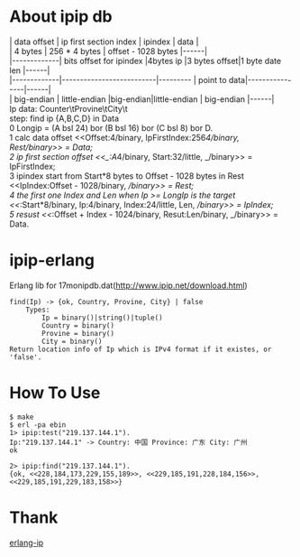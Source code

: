 # About ipip db
| data offset | ip first section index   |              ipindex                     | data |  
|  4 bytes    |     256 * 4 bytes        |          offset - 1028 bytes             |------|  
|-------------| bits offset for ipindex  |4bytes ip |3 bytes offset|1 byte date len |------|  
|-------------|--------------------------|--------- | point to data|----------------|------|  
| big-endian  |     little-endian        |big-endian|little-endian | big-endian     |------|  
Ip data: Counter\tProvine\tCity\t  
step: find ip {A,B,C,D} in Data  
0 Longip = (A bsl 24) bor (B bsl 16) bor (C bsl 8) bor D.  
1 calc data offset <<Offset:4/binary, IpFirstIndex:256*4/binary, Rest/binary>> = Data;  
2 ip first section offset <<_:A*4/binary, Start:32/little, _/binary>> = IpFirstIndex;  
3 ipindex start from Start\*8 bytes to Offset - 1028 bytes in Rest <<IpIndex:Offset - 1028/binary, _/binary>> = Rest;  
4 the first one Index and Len when Ip >= LongIp is the target <<_:Start*8/binary, Ip:4/binary, Index:24/little, Len, _/binary>> = IpIndex;  
5 resust <<_:Offset + Index - 1024/binary, Resut:Len/binary, _/binary>> = Data.  

# ipip-erlang
Erlang lib for 17monipdb.dat(http://www.ipip.net/download.html)  
```
find(Ip) -> {ok, Country, Provine, City} | false
    Types:
        Ip = binary()|string()|tuple()
        Country = binary()
        Provine = binary()
        City = binary()
Return location info of Ip which is IPv4 format if it existes, or 'false'.
```

# How To Use
```shell
$ make   
$ erl -pa ebin   
1> ipip:test("219.137.144.1").  
Ip:"219.137.144.1" -> Country: 中国 Province: 广东 City: 广州  
ok

2> ipip:find("219.137.144.1").  
{ok, <<228,184,173,229,155,189>>, <<229,185,191,228,184,156>>, <<229,185,191,229,183,158>>}
```
# Thank
[erlang-ip](https://github.com/kqqsysu/erlang-ip)
